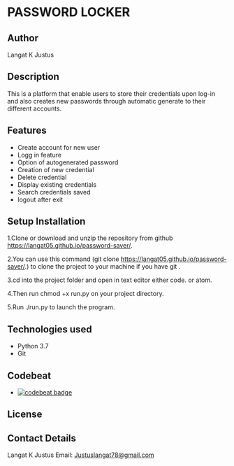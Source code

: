 # PASSWORD LOCKER

## Author
   Langat K Justus

## Description   
This is a platform that enable users to store their credentials upon log-in and also creates new passwords through automatic generate to their different accounts.

## Features
- Create account for new user
- Logg in feature
- Option of autogenerated password
- Creation of new credential
- Delete credential
- Display existing credentials
- Search credentials saved
- logout after exit

## Setup Installation
1.Clone or download and unzip the repository from github https://langat05.github.io/password-saver/.

2.You can use this command (git clone https://langat05.github.io/password-saver/.) to clone the project to your machine if you have git .

3.cd into the project folder and open in text editor either code. or atom.

4.Then run chmod +x run.py on your project directory.

5.Run ./run.py to launch the program.

## Technologies used
- Python 3.7
- Git

## Codebeat
- [![codebeat badge](https://codebeat.co/badges/264eb043-f5dd-4b78-9f5e-31ad97ce0ff0)](https://codebeat.co/projects/github-com-langat05-password-saver-feature)

## License


## Contact Details
Langat K Justus
Email: Justuslangat78@gmail.com